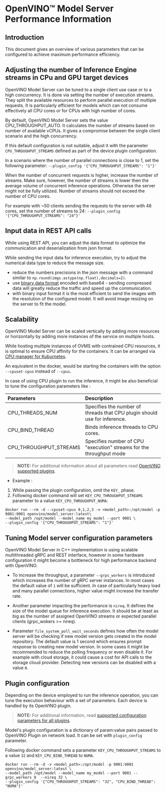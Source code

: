 # OpenVINO&trade; Model Server Performance Information

## Introduction

This document gives an overview of various parameters that can be configured to achieve maximum performance efficiency. 

## Adjusting the number of Inference Engine streams in CPu and GPU target devices

OpenVINO Model Server can be tuned to a single client use case or to a high concurrency. It is done via setting the number of
execution streams. They split the available resources to perform parallel execution of multiple requests.
It is particularly efficient for models which can not consume effectively all CPU cores or for CPUs with high number of cores.

By default, OpenVINO Model Server sets the value CPU_THROUGHPUT_AUTO. It calculates the number of streams based on number of
available vCPUs. It gives a compromise between the single client scenario and the high concurrency.

If this default configuration is not suitable, adjust it with the parameter `CPU_THROUGHPUT_STREAMS` defined as part 
of the device plugin configuration. 

In a scenario where the number of parallel connections is close to 1, set the following parameter:
`--plugin_config '{"CPU_THROUGHPUT_STREAMS": "1"}'`

When the number of concurrent requests is higher, increase the number of streams. Make sure, however, the number of
streams is lower then the average volume of concurrent inference operations. Otherwise the server might not be fully utilized.
Number of streams should not exceed the number of CPU cores.

For example with ~50 clients sending the requests to the server with 48 cores, set the number of streams to 24:
`--plugin_config '{"CPU_THROUGHPUT_STREAMS": "24"}'`


## Input data in REST API calls

While using REST API, you can adjust the data format to optimize the communication and deserialization from json format. 

While sending the input data for inference execution, try to adjust the numerical data type to reduce the message size.

- reduce the numbers precisions in the json message with a command similar to `np.round(imgs.astype(np.float),decimals=2)`. 
- use [binary data format](binary_input.md) encoded with base64 - sending compressed data will greatly reduce the traffic and speed up the communication.
- with binary input format it is the most efficient to send the images with the resolution of the configured model. It will avoid image resizing on the server to fit the model.

## Scalability

OpenVINO Model Server can be scaled vertically by adding more resources or horizontally by adding more instances 
of the service on multiple hosts. 

While hosting multiple instances of OVMS with contrained CPU resources, it is optimal to ensure CPU affinity for the containers. 
It can be arranged via [CPU manager for Kuburnetes](https://kubernetes.io/docs/tasks/administer-cluster/cpu-management-policies/).

An equivalent in the docker, would be starting the containers with the option `--cpuset-cpus` instead of `--cpus`.

In case of using CPU plugin to run the inference, it might be also beneficial to tune the configuration parameters like :

| Parameters      | Description |
| :---        |    :----   |
| CPU_THREADS_NUM       | Specifies the number of threads that CPU plugin should use for inference.     |
| CPU_BIND_THREAD   |   Binds inference threads to CPU cores.      |
| CPU_THROUGHPUT_STREAMS | Specifies number of CPU "execution" streams for the throughput mode |


> **NOTE:** For additional information about all parameters read [OpenVINO supported plugins](https://docs.openvinotoolkit.org/latest/_docs_IE_DG_supported_plugins_CPU.html).

- Example :
1. While passing the plugin configuration, omit the `KEY_` phase. 
2. Following docker command will set `KEY_CPU_THROUGHPUT_STREAMS` parameter to a value `KEY_CPU_THROUGHPUT_NUMA`:

```
docker run --rm -d --cpuset-cpus 0,1,2,3 -v <model_path>:/opt/model -p 9001:9001 openvino/model_server:latest\
--model_path /opt/model --model_name my_model --port 9001 \
--plugin_config '{"CPU_THROUGHPUT_STREAMS": "1"}'

```

## Tuning Model server configuration parameters

OpenVINO Model Server in C++ implementation is using scalable multithreaded gRPC and REST interface, however in some hardware configuration it might become a bottleneck for high performance backend with OpenVINO.

- To increase the throughput, a parameter `--grps_workers` is introduced which increases the number of gRPC server instances. In most cases the default value of `1` will be sufficient.
  In case of particularly heavy load and many parallel connections, higher value might increase the transfer rate.

- Another parameter impacting the performance is `nireq`. It defines the size of the model queue for inference execution.
It should be at least as big as the number of assigned OpenVINO streams or expected parallel clients (grpc_wokers >= nireq).
  
- Parameter `file_system_poll_wait_seconds` defines how often the model server will be checking if new model version gets created in the model repository. 
The default value is 1 second which ensures prompt response to creating new model version. In some cases it might be recommended to reduce the polling frequency
  or even disable it. For example with cloud storage, it could cause a cost for API calls to the storage cloud provider. Detecting new versions 
  can be disabled with a value `0`.


## Plugin configuration

Depending on the device employed to run the inference operation, you can tune the execution behaviour with a set of parameters.
Each device is handled by its OpenVINO plugin.
> **NOTE:** For additional information, read [supported configuration parameters for all plugins](https://docs.openvinotoolkit.org/latest/openvino_docs_IE_DG_supported_plugins_Supported_Devices.html).

Model's plugin configuration is a dictionary of param:value pairs passed to OpenVINO Plugin on network load. It can be set with `plugin_config` parameter. 

Following docker command sets a parameter `KEY_CPU_THROUGHPUT_STREAMS` to a value `32` and `KEY_CPU_BIND_THREAD` to `NUMA`.

```
docker run --rm -d -v <model_path>:/opt/model -p 9001:9001 openvino/model_server:latest \
--model_path /opt/model --model_name my_model --port 9001 --grpc_workers 8  --nireq 32 \
--plugin_config '{"CPU_THROUGHPUT_STREAMS": "32", "CPU_BIND_THREAD": "NUMA"}'
```

